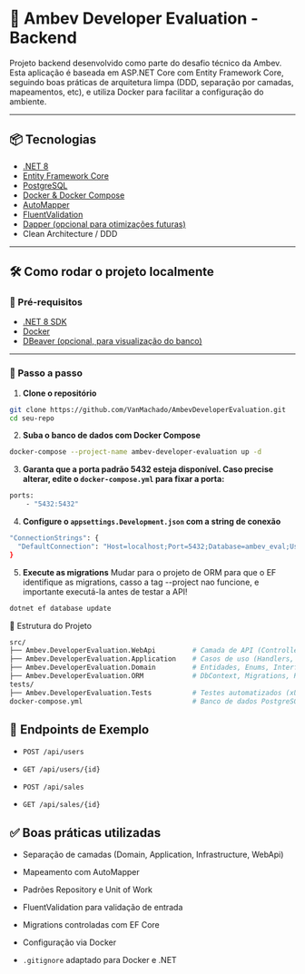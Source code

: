 # 🧪 Ambev Developer Evaluation - Backend

Projeto backend desenvolvido como parte do desafio técnico da Ambev. Esta aplicação é baseada em ASP.NET Core com Entity Framework Core, seguindo boas práticas de arquitetura limpa (DDD, separação por camadas, mapeamentos, etc), e utiliza Docker para facilitar a configuração do ambiente.

---

## 📦 Tecnologias

- [.NET 8](https://dotnet.microsoft.com/en-us/)
- [Entity Framework Core](https://learn.microsoft.com/ef/core)
- [PostgreSQL](https://www.postgresql.org/)
- [Docker & Docker Compose](https://docs.docker.com/)
- [AutoMapper](https://automapper.org/)
- [FluentValidation](https://docs.fluentvalidation.net/)
- [Dapper (opcional para otimizações futuras)](https://dapper-tutorial.net/)
- Clean Architecture / DDD

---

## 🛠️ Como rodar o projeto localmente

### 🔁 Pré-requisitos

- [.NET 8 SDK](https://dotnet.microsoft.com/en-us/download)
- [Docker](https://www.docker.com/products/docker-desktop/)
- [DBeaver (opcional, para visualização do banco)](https://dbeaver.io/)

---

### 🚀 Passo a passo

1. **Clone o repositório**

```bash
git clone https://github.com/VanMachado/AmbevDeveloperEvaluation.git
cd seu-repo
```

2. **Suba o banco de dados com Docker Compose**

```bash
docker-compose --project-name ambev-developer-evaluation up -d
```



3. **Garanta que a porta padrão 5432 esteja disponível. Caso precise alterar, edite o `docker-compose.yml` para fixar a porta:**

```bash
ports: 
    - "5432:5432"
```

4. **Configure o `appsettings.Development.json` com a string de conexão**

```bash
"ConnectionStrings": {
  "DefaultConnection": "Host=localhost;Port=5432;Database=ambev_eval;Username=postgres;Password=postgres"
}
```

5. **Execute as migrations**
   Mudar para o projeto de ORM para que o EF identifique as migrations, casso a tag --project nao funcione, e importante executá-la antes de testar a API!

```bash
dotnet ef database update
```

📁 Estrutura do Projeto

```bash
src/
├── Ambev.DeveloperEvaluation.WebApi         # Camada de API (Controllers, Endpoints)
├── Ambev.DeveloperEvaluation.Application    # Casos de uso (Handlers, Services)
├── Ambev.DeveloperEvaluation.Domain         # Entidades, Enums, Interfaces
├── Ambev.DeveloperEvaluation.ORM            # DbContext, Migrations, Repositórios EF
tests/
├── Ambev.DeveloperEvaluation.Tests          # Testes automatizados (xUnit)
docker-compose.yml                           # Banco de dados PostgreSQL

```

🧪 Endpoints de Exemplo
-----------------------

* `POST /api/users`

* `GET /api/users/{id}`

* `POST /api/sales`

* `GET /api/sales/{id}`

✅ Boas práticas utilizadas
--------------------------

* Separação de camadas (Domain, Application, Infrastructure, WebApi)

* Mapeamento com AutoMapper

* Padrões Repository e Unit of Work

* FluentValidation para validação de entrada

* Migrations controladas com EF Core

* Configuração via Docker

* `.gitignore` adaptado para Docker e .NET
